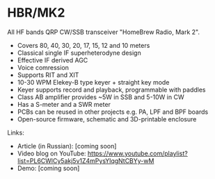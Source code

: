 # HBR/MK2

All HF bands QRP CW/SSB transceiver "HomeBrew Radio, Mark 2".

* Covers 80, 40, 30, 20, 17, 15, 12 and 10 meters
* Classical single IF superheterodyne design
* Effective IF derived AGC
* Voice comression
* Supports RIT and XIT
* 10-30 WPM Elekey-B type keyer + straight key mode
* Keyer supports record and playback, programmable with paddles
* Class AB amplifier provides ~5W in SSB and 5-10W in CW
* Has a S-meter and a SWR meter
* PCBs can be reused in other projects e.g. PA, LPF and BPF boards
* Open-source firmware, schematic and 3D-printable enclosure

Links:

* Article (in Russian): [coming soon]
* Video blog on YouTube: https://www.youtube.com/playlist?list=PL6CWlCy5akj5v1Z4mPysYlqgNtCBYy-wM
* Demo: [coming soon]
